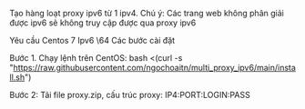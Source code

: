 Tạo hàng loạt proxy ipv6 từ 1 ipv4. Chú ý: Các trang web không phân giải được ipv6 sẽ không truy cập được qua proxy ipv6

Yêu cầu
Centos 7
Ipv6 \64
Các bước cài đặt

Bước 1. Chạy lệnh trên CentOS: bash <(curl -s "https://raw.githubusercontent.com/ngochoaitn/multi_proxy_ipv6/main/install.sh")

Bước 2: Tải file proxy.zip, cấu trúc proxy: IP4:PORT:LOGIN:PASS

